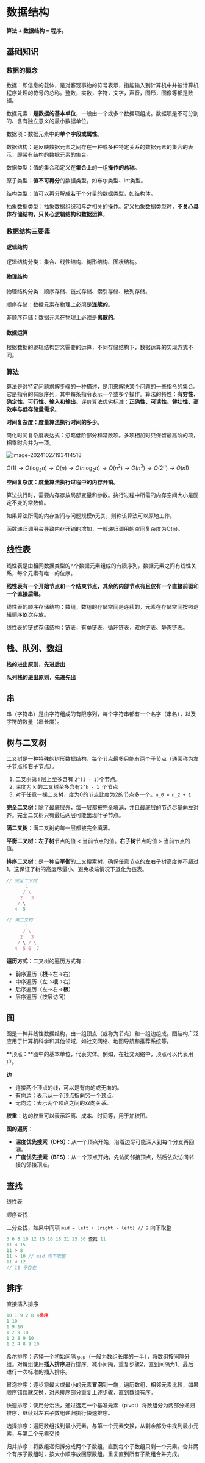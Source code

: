 # 数据结构

**算法 + 数据结构 = 程序。**

## 基础知识

### 数据的概念

数据：即信息的载体，是对客观事物的符号表示，指能输入到计算机中并被计算机程序处理的符号的总称。整数，实数，字符，文字，声音，图形，图像等都是数据。

数据元素：**是数据的基本单位**，一般由一个或多个数据项组成。数据项是不可分割的、含有独立意义的最小数据单位。

数据项：数据元素中的**单个字段或属性**。 

数据结构：是反映数据元素之间存在一种或多种特定关系的数据元素的集合的表示，即带有结构的数据元素的集合。

数据类型：值的集合和定义在**集合上**的一组**操作的总称**。

原子类型：**值不可再分**的数据类型，如布尔类型、int类型。

结构类型：值可以再分解成若干个分量的数据类型，如结构体。

抽象数据类型：抽象数据组织和与之相关的操作。定义抽象数据类型时，**不关心具体存储结构，只关心逻辑结构和数据运算**。



### 数据结构三要素

#### 逻辑结构

逻辑结构分类：集合、线性结构、树形结构、图状结构。



#### 物理结构

物理结构分类：顺序存储、链式存储、索引存储、散列存储。

顺序存储：数据元素在物理上必须是**连续的**。

非顺序存储：数据元素在物理上必须是**离散的**。



#### 数据运算

根据数据的逻辑结构定义需要的运算，不同存储结构下，数据运算的实现方式不同。



### 算法

算法是对特定问题求解步骤的一种描述，是用来解决某个问题的一些指令的集合。它是指令的有限序列，其中每条指令表示一个或多个操作。算法的特性：**有穷性、确定性、可行性、输入和输出**。评价算法优劣标准：**正确性、可读性、健壮性、高效率与低存储量需求**。

**时间复杂度：度量算法执行时间的多少。** 

简化时间复杂度表达式：忽略低阶部分和常数项。多项相加时只保留最高阶的项，相乘时合并为一项。

![image-20241027193414518](https://raw.githubusercontent.com/qinshuxiang/repo/main/算法的时间复杂度.png)

$O(1) \rightarrow O(\log_2 n) \rightarrow O(n) \rightarrow O(n \log_2 n) \rightarrow O(n^2) \rightarrow O(n^3) \rightarrow O(2^n) \rightarrow O(n!)$

**空间复杂度：度量算法执行过程中的内存开销。**

算法执行时，需要内存存放局部变量和参数。执行过程中所需的内存空间大小是固定不变的常数值。

如果算法所需的内存空间与问题规模n无关，则称该算法可以原地工作。

函数递归调用会导致内存开销的增加，一般递归调用的空间复杂度为O(n)。



## 线性表

线性表是由相同数据类型的n个数据元素组成的有限序列，数据元素之间有线性关系，每个元素有唯一的位序。

**线性表有一个开始节点和一个结束节点，其余的内部节点有且仅有一个直接前驱和一个直接后继。**

线性表的顺序存储结构：数组，数组的存储空间是连续的，元素在存储空间按照逻辑顺序依次存放。

线性表的链式存储结构：链表，有单链表，循环链表，双向链表、静态链表。



## 栈、队列、数组

**栈的进出原则，先进后出**

**队列栈的进出原则，先进先出**



## 串

串（字符串）是由字符组成的有限序列，每个字符串都有一个名字（串名），以及字符的数量（串长度）。



## 树与二叉树

二叉树是一种特殊的树形数据结构，每个节点最多只能有两个子节点（通常称为左子节点和右子节点）。

1. 二叉树第 i 层上至多含有 `2^(i - 1)`个节点。
2. 深度为 k 的二叉树至多含有`2^k - 1 `个节点
3. 对于任意一棵二叉树，度为0的节点比度为2的节点多一个。`n_0 = n_2 + 1`

**完全二叉树**：除了最底层外，每一层都被完全填满，并且最底层的节点尽量向左对齐。完全二叉树只有最后两层可能出现叶子节点。

**满二叉树**：满二叉树的每一层都被完全填满。

**平衡二叉树**：**左子树**节点的值 < 当前节点的值。**右子树**节点的值 > 当前节点的值。

**排序二叉树**：是一种**自平衡**的二叉搜索树，确保任意节点的左右子树高度差不超过1。这保证了树的高度尽量小，避免极端情况下退化为链表。

``` javascript
// 完全二叉树
       1
      / \
     2   3
    / \ 
   4  5

// 满二叉树
       1
      / \
     2   3
    / \ / \
   4  5 6  7
```

**遍历方式**：二叉树的遍历方式有：

- **前**序遍历（**根**->左->右）
- **中**序遍历（左->**根**->右）
- **后**序遍历（左->右->**根**）
- 层序遍历（按层访问）



## 图

图是一种非线性数据结构，由一组顶点（或称为节点）和一组边组成。图结构广泛应用于计算机科学和其他领域，如社交网络、地图导航和推荐系统等。

**顶点：**图中的基本单位，代表实体。例如，在社交网络中，顶点可以代表用户。

 **边**

- 连接两个顶点的线，可以是有向的或无向的。
- 有向边：表示从一个顶点指向另一个顶点。
- 无向边：表示两个顶点之间的双向关系。

**权重**：边的权重可以表示距离、成本、时间等，用于加权图。

**图的遍历**：

- **深度优先搜索（DFS）**：从一个顶点开始，沿着边尽可能深入到每个分支再回溯。
- **广度优先搜索（BFS）**：从一个顶点开始，先访问邻接顶点，然后依次访问邻接的邻接顶点。



## 查找

线性表

顺序查找

二分查找，如果中间项 `mid = left + (right - left) // 2` 向下取整

```javascript
3 6 8 10 12 15 16 18 21 25 30 查找 11
11 < 15
11 > 8
11 > 10 // mid 向下取整
11 < 12
// 11 不存在
```



## 排序

直接插入排序

```javascript
10 1 9 2 8 4排序
1 10
1 9 10
1 2 9 10
1 2 8 9 10
1 2 4 8 9 10
```

希尔排序：选择一个初始间隔 `gap`（一般为数组长度的一半），将数组按间隔分组。对每组使用**插入排序**进行排序。减小间隔，重复步骤2，直到间隔为1。最后进行一次标准的插入排序。

冒泡排序：逐步将最大或最小的元素**冒泡**到一端，遍历数组，相邻元素比较，如果顺序错误就交换，对未排序部分重复上述步骤，直到数组有序。

快速排序：使用分治法，通过选定一个基准元素（pivot）将数组分为两部分递归排序，继续对左右子数组递归执行快速排序。

选择排序：遍历数组找到最小元素，与第一个元素交换，从剩余部分中找到最小元素，与第二个元素交换

归并排序：将数组递归拆分成两个子数组，直到每个子数组只剩一个元素。合并两个有序子数组时，按大小顺序放回原数组。重复直到所有子数组合并完成。







